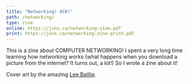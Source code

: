 ```yaml
---
title: "Networking! ACK!"
path: /networking/
type: zine
online: https://jvns.ca/networking-zine.pdf
print: https://jvns.ca/networking-zine-print.pdf
---
```


This is a zine about COMPUTER NETWORKING! I spent a very long time learning how
networking works (what happens when you download a picture from the internet?
It turns out, a lot!) So I wrote a zine about it!

Cover art by the amazing [Lee Baillie](https://twitter.com/_lbaillie).
